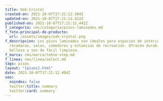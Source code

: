 ```yaml
---
title: Oak-Cristal
created-on: 2021-10-07T17:21:12.384Z
updated-on: 2021-10-07T17:21:12.422Z
published-on: 2021-10-07T17:21:12.442Z
f_categoria: cms/categoria/pisos-laminados.md
f_foto-principal-de-producto:
  url: /assets/images/oak-crystal.png
f_descripcion: Los pisos laminados son ideales para espacios de interior como
  recamaras, salas, comedores y estancias de recreación. Ofrecen durabilidad,
  belleza y son de fácil limpieza.
f_marca: cms/marca/tekno-step.md
f_linea: cms/linea/select.md
tags: pisos
layout: "[pisos].html"
date: 2021-10-07T17:21:12.484Z
seo:
  noindex: false
  twitter:title: summary
  twitter:card: summary
---
```

